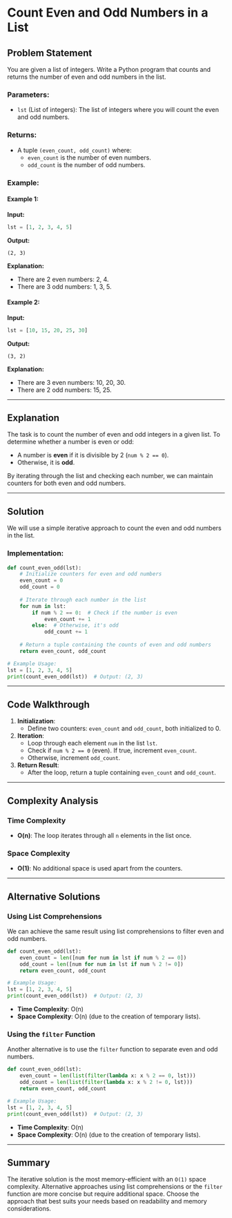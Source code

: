 # Count Even and Odd Numbers in a List

## Problem Statement
You are given a list of integers. Write a Python program that counts and returns the number of even and odd numbers in the list.

### Parameters:
- `lst` (List of integers): The list of integers where you will count the even and odd numbers.

### Returns:
- A tuple `(even_count, odd_count)` where:
  - `even_count` is the number of even numbers.
  - `odd_count` is the number of odd numbers.

### Example:

#### Example 1:
**Input:**
```python
lst = [1, 2, 3, 4, 5]
```
**Output:**
```
(2, 3)
```
**Explanation:**
- There are 2 even numbers: 2, 4.
- There are 3 odd numbers: 1, 3, 5.

#### Example 2:
**Input:**
```python
lst = [10, 15, 20, 25, 30]
```
**Output:**
```
(3, 2)
```
**Explanation:**
- There are 3 even numbers: 10, 20, 30.
- There are 2 odd numbers: 15, 25.

---

## Explanation
The task is to count the number of even and odd integers in a given list. To determine whether a number is even or odd:
- A number is **even** if it is divisible by 2 (`num % 2 == 0`).
- Otherwise, it is **odd**.

By iterating through the list and checking each number, we can maintain counters for both even and odd numbers.

---

## Solution
We will use a simple iterative approach to count the even and odd numbers in the list.

### Implementation:
```python
def count_even_odd(lst):
    # Initialize counters for even and odd numbers
    even_count = 0
    odd_count = 0
    
    # Iterate through each number in the list
    for num in lst:
        if num % 2 == 0:  # Check if the number is even
            even_count += 1
        else:  # Otherwise, it's odd
            odd_count += 1
    
    # Return a tuple containing the counts of even and odd numbers
    return even_count, odd_count

# Example Usage:
lst = [1, 2, 3, 4, 5]
print(count_even_odd(lst))  # Output: (2, 3)
```

---

## Code Walkthrough
1. **Initialization**:
   - Define two counters: `even_count` and `odd_count`, both initialized to 0.
2. **Iteration**:
   - Loop through each element `num` in the list `lst`.
   - Check if `num % 2 == 0` (even). If true, increment `even_count`.
   - Otherwise, increment `odd_count`.
3. **Return Result**:
   - After the loop, return a tuple containing `even_count` and `odd_count`.

---

## Complexity Analysis
### Time Complexity
- **O(n)**: The loop iterates through all `n` elements in the list once.

### Space Complexity
- **O(1)**: No additional space is used apart from the counters.

---

## Alternative Solutions

### Using List Comprehensions
We can achieve the same result using list comprehensions to filter even and odd numbers.
```python
def count_even_odd(lst):
    even_count = len([num for num in lst if num % 2 == 0])
    odd_count = len([num for num in lst if num % 2 != 0])
    return even_count, odd_count

# Example Usage:
lst = [1, 2, 3, 4, 5]
print(count_even_odd(lst))  # Output: (2, 3)
```
- **Time Complexity**: O(n)
- **Space Complexity**: O(n) (due to the creation of temporary lists).

### Using the `filter` Function
Another alternative is to use the `filter` function to separate even and odd numbers.
```python
def count_even_odd(lst):
    even_count = len(list(filter(lambda x: x % 2 == 0, lst)))
    odd_count = len(list(filter(lambda x: x % 2 != 0, lst)))
    return even_count, odd_count

# Example Usage:
lst = [1, 2, 3, 4, 5]
print(count_even_odd(lst))  # Output: (2, 3)
```
- **Time Complexity**: O(n)
- **Space Complexity**: O(n) (due to the creation of temporary lists).

---

## Summary
The iterative solution is the most memory-efficient with an `O(1)` space complexity. Alternative approaches using list comprehensions or the `filter` function are more concise but require additional space. Choose the approach that best suits your needs based on readability and memory considerations.
